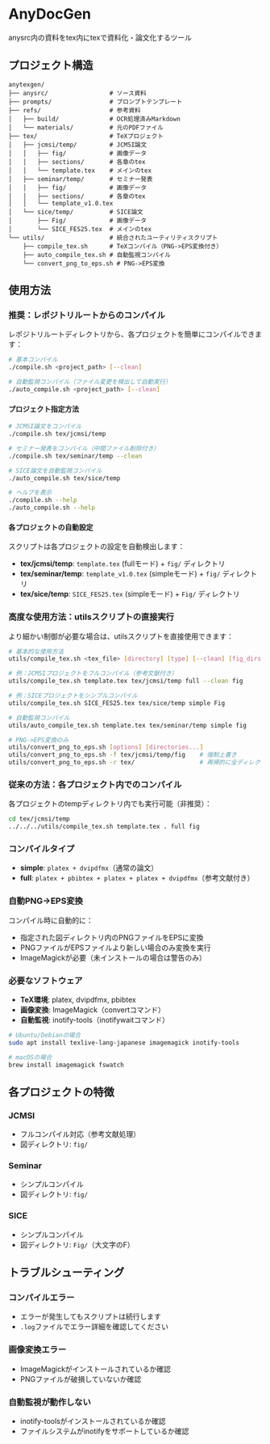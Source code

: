 # AnyDocGen

anysrc内の資料をtex内にtexで資料化・論文化するツール

## プロジェクト構造

```
anytexgen/
├── anysrc/                 # ソース資料
├── prompts/                # プロンプトテンプレート
├── refs/                   # 参考資料
│   ├── build/              # OCR処理済みMarkdown
│   └── materials/          # 元のPDFファイル
├── tex/                    # TeXプロジェクト
│   ├── jcmsi/temp/         # JCMSI論文
│   │   ├── fig/            # 画像データ
│   │   ├── sections/       # 各章のtex
│   │   └── template.tex    # メインのtex
│   ├── seminar/temp/       # セミナー発表
│   │   ├── fig/            # 画像データ
│   │   ├── sections/       # 各章のtex
│   │   └── template_v1.0.tex
│   └── sice/temp/          # SICE論文
│       ├── Fig/            # 画像データ
│       └── SICE_FES25.tex  # メインのtex
└── utils/                  # 統合されたユーティリティスクリプト
    ├── compile_tex.sh      # TeXコンパイル（PNG->EPS変換付き）
    ├── auto_compile_tex.sh # 自動監視コンパイル
    └── convert_png_to_eps.sh # PNG->EPS変換
```

## 使用方法

### 推奨：レポジトリルートからのコンパイル

レポジトリルートディレクトリから、各プロジェクトを簡単にコンパイルできます：

```bash
# 基本コンパイル
./compile.sh <project_path> [--clean]

# 自動監視コンパイル（ファイル変更を検出して自動実行）
./auto_compile.sh <project_path> [--clean]
```

#### プロジェクト指定方法

```bash
# JCMSI論文をコンパイル
./compile.sh tex/jcmsi/temp

# セミナー発表をコンパイル（中間ファイル削除付き）
./compile.sh tex/seminar/temp --clean

# SICE論文を自動監視コンパイル
./auto_compile.sh tex/sice/temp

# ヘルプを表示
./compile.sh --help
./auto_compile.sh --help
```

#### 各プロジェクトの自動設定

スクリプトは各プロジェクトの設定を自動検出します：

- **tex/jcmsi/temp**: `template.tex` (fullモード) + `fig/` ディレクトリ
- **tex/seminar/temp**: `template_v1.0.tex` (simpleモード) + `fig/` ディレクトリ  
- **tex/sice/temp**: `SICE_FES25.tex` (simpleモード) + `Fig/` ディレクトリ

### 高度な使用方法：utilsスクリプトの直接実行

より細かい制御が必要な場合は、utilsスクリプトを直接使用できます：

```bash
# 基本的な使用方法
utils/compile_tex.sh <tex_file> [directory] [type] [--clean] [fig_dirs...]

# 例：JCMSIプロジェクトをフルコンパイル（参考文献付き）
utils/compile_tex.sh template.tex tex/jcmsi/temp full --clean fig

# 例：SICEプロジェクトをシンプルコンパイル
utils/compile_tex.sh SICE_FES25.tex tex/sice/temp simple Fig

# 自動監視コンパイル
utils/auto_compile_tex.sh template.tex tex/seminar/temp simple fig

# PNG->EPS変換のみ
utils/convert_png_to_eps.sh [options] [directories...]
utils/convert_png_to_eps.sh -f tex/jcmsi/temp/fig    # 強制上書き
utils/convert_png_to_eps.sh -r tex/                  # 再帰的に全ディレクトリ処理
```

### 従来の方法：各プロジェクト内でのコンパイル

各プロジェクトのtempディレクトリ内でも実行可能（非推奨）：

```bash
cd tex/jcmsi/temp
../../../utils/compile_tex.sh template.tex . full fig
```

### コンパイルタイプ

- **simple**: `platex + dvipdfmx`（通常の論文）
- **full**: `platex + pbibtex + platex + platex + dvipdfmx`（参考文献付き）

### 自動PNG->EPS変換

コンパイル時に自動的に：
- 指定された図ディレクトリ内のPNGファイルをEPSに変換
- PNGファイルがEPSファイルより新しい場合のみ変換を実行
- ImageMagickが必要（未インストールの場合は警告のみ）

### 必要なソフトウェア

- **TeX環境**: platex, dvipdfmx, pbibtex
- **画像変換**: ImageMagick（convertコマンド）
- **自動監視**: inotify-tools（inotifywaitコマンド）

```bash
# Ubuntu/Debianの場合
sudo apt install texlive-lang-japanese imagemagick inotify-tools

# macOSの場合
brew install imagemagick fswatch
```

## 各プロジェクトの特徴

### JCMSI
- フルコンパイル対応（参考文献処理）
- 図ディレクトリ: `fig/`

### Seminar
- シンプルコンパイル
- 図ディレクトリ: `fig/`

### SICE
- シンプルコンパイル
- 図ディレクトリ: `Fig/`（大文字のF）

## トラブルシューティング

### コンパイルエラー
- エラーが発生してもスクリプトは続行します
- `.log`ファイルでエラー詳細を確認してください

### 画像変換エラー
- ImageMagickがインストールされているか確認
- PNGファイルが破損していないか確認

### 自動監視が動作しない
- inotify-toolsがインストールされているか確認
- ファイルシステムがinotifyをサポートしているか確認